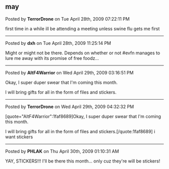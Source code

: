 ## may
Posted by **TerrorDrone** on Tue April 28th, 2009 07:22:11 PM

first time in a while ill be attending a meeting 
unless swine flu gets me first

--------------------------------------------------------------------------------

Posted by **dxh** on Tue April 28th, 2009 11:25:14 PM

Might or might not be there.  Depends on whether or not #evfn manages to lure me away with its promise of free foodz...

--------------------------------------------------------------------------------

Posted by **AltF4Warrior** on Wed April 29th, 2009 03:16:51 PM

Okay, I super duper swear that I'm coming this month. 

I will bring gifts for all in the form of files and stickers.

--------------------------------------------------------------------------------

Posted by **TerrorDrone** on Wed April 29th, 2009 04:32:32 PM

[quote=&quot;AltF4Warrior&quot;:1faf8689]Okay, I super duper swear that I'm coming this month. 

I will bring gifts for all in the form of files and stickers.[/quote:1faf8689]
i want stickers

--------------------------------------------------------------------------------

Posted by **PHLAK** on Thu April 30th, 2009 01:10:31 AM

YAY, STICKERS!!!  I'll be there this month... only cuz they're will be stickers!
